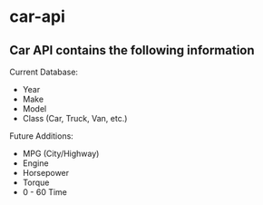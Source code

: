 # car-api
## Car API contains the following information

Current Database:
- Year
- Make
- Model
- Class (Car, Truck, Van, etc.)

Future Additions:
- MPG (City/Highway)
- Engine
- Horsepower
- Torque
- 0 - 60 Time
